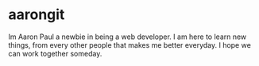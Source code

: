 # aarongit
Im Aaron Paul a newbie in being a web developer. I am here to learn new things, from every other people that makes me better everyday. I hope we can work together someday. 
